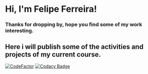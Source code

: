 # Hi, I'm Felipe Ferreira!
### Thanks for dropping by, hope you find some of my work interesting.
Here i will publish some of the activities and projects of my current course.
--
[![CodeFactor](https://www.codefactor.io/repository/github/luisfelipefrancisco/linguagem-de-programacao/badge)](https://www.codefactor.io/repository/github/luisfelipefrancisco/linguagem-de-programacao) [![Codacy Badge](https://app.codacy.com/project/badge/Grade/ca9c42caf0ab4624a7685ec547aa3789)](https://www.codacy.com/gh/LuisFelipeFrancisco/Linguagem-de-Programacao/dashboard?utm_source=github.com&amp;utm_medium=referral&amp;utm_content=LuisFelipeFrancisco/Linguagem-de-Programacao&amp;utm_campaign=Badge_Grade)
